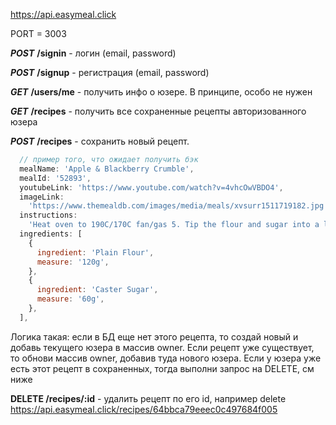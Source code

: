https://api.easymeal.click

PORT = 3003

**_POST_** **/signin** - логин (email, password)

**_POST_** **/signup** - регистрация (email, password)

**_GET_** **/users/me** - получить инфо о юзере. В принципе, особо не нужен

**_GET_** **/recipes** - получить все сохраненные рецепты авторизованного юзера

**_POST_** **/recipes** - сохранить новый рецепт.

```js
  // пример того, что ожидает получить бэк
  mealName: 'Apple & Blackberry Crumble',
  mealId: '52893',
  youtubeLink: 'https://www.youtube.com/watch?v=4vhcOwVBDO4',
  imageLink:
    'https://www.themealdb.com/images/media/meals/xvsurr1511719182.jpg',
  instructions:
    'Heat oven to 190C/170C fan/gas 5. Tip the flour and sugar into a large bowl.' ,
  ingredients: [
    {
      ingredient: 'Plain Flour',
      measure: '120g',
    },
    {
      ingredient: 'Caster Sugar',
      measure: '60g',
    },
  ],
```

Логика такая: если в БД еще нет этого рецепта, то создай новый и добавь текущего юзера в массив owner. Если рецепт уже существует, то обнови массив owner, добавив туда нового юзера. Если у юзера уже есть этот рецепт в сохраненных, тогда выполни запрос на DELETE, см ниже

**DELETE /recipes/:id** - удалить рецепт по его id, например delete https://api.easymeal.click/recipes/64bbca79eeec0c497684f005

